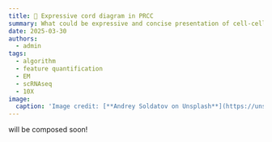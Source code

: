 ```yaml
---
title: 🧬 Expressive cord diagram in PRCC
summary: What could be expressive and concise presentation of cell-cell interaction? Here I write an small tool to draw Expressive cord diagram  
date: 2025-03-30
authors:
  - admin
tags:
  - algorithm
  - feature quantification
  - EM
  - scRNAseq
  - 10X
image:
  caption: 'Image credit: [**Andrey Soldatov on Unsplash**](https://unsplash.com)'
---
```


will be composed soon!

